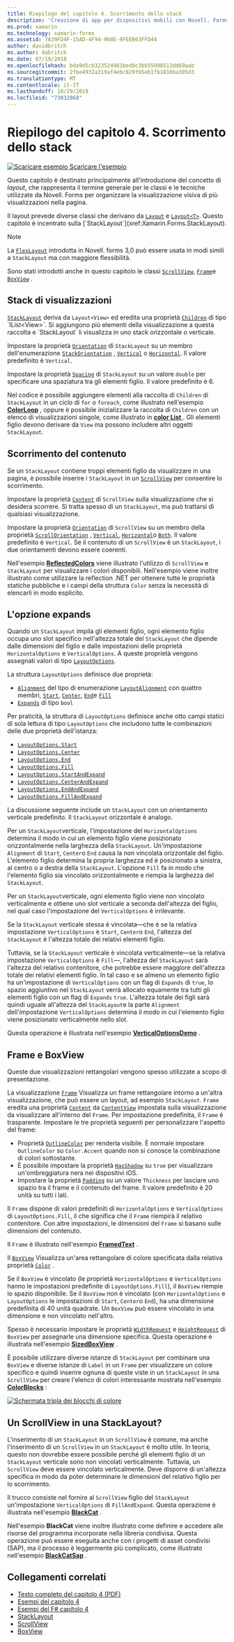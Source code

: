 ```yaml
---
title: Riepilogo del capitolo 4. Scorrimento dello stack
description: 'Creazione di app per dispositivi mobili con Novell. Forms: riepilogo del capitolo 4. Scorrimento dello stack'
ms.prod: xamarin
ms.technology: xamarin-forms
ms.assetid: 7A39FD4F-15AD-4F94-960E-9FEEB63FFD44
author: davidbritch
ms.author: dabritch
ms.date: 07/19/2018
ms.openlocfilehash: bda9d5cb323524981bed9c3bb55998513dd69aab
ms.sourcegitcommit: 2fbe4932a319af4ebc829f65eb1fb1816ba305d3
ms.translationtype: MT
ms.contentlocale: it-IT
ms.lasthandoff: 10/29/2019
ms.locfileid: "73032868"
---
```

# <a name="summary-of-chapter-4-scrolling-the-stack"></a>Riepilogo del capitolo 4. Scorrimento dello stack

[![Scaricare esempio](~/media/shared/download.png) Scaricare l'esempio](https://github.com/xamarin/xamarin-forms-book-samples/tree/master/Chapter04)

Questo capitolo è destinato principalmente all'introduzione del concetto di *layout*, che rappresenta il termine generale per le classi e le tecniche utilizzate da Novell. Forms per organizzare la visualizzazione visiva di più visualizzazioni nella pagina.

Il layout prevede diverse classi che derivano da [`Layout`](xref:Xamarin.Forms.Layout) e [`Layout<T>`](xref:Xamarin.Forms.Layout`1). Questo capitolo è incentrato sulla [`StackLayout`](xref:Xamarin.Forms.StackLayout).

> [!NOTE]
> La [`FlexLayout`](~/xamarin-forms/user-interface/layouts/flex-layout.md) introdotta in Novell. forms 3,0 può essere usata in modi simili a `StackLayout` ma con maggiore flessibilità.

Sono stati introdotti anche in questo capitolo le classi [`ScrollView`](xref:Xamarin.Forms.ScrollView), [`Frame`](xref:Xamarin.Forms.Frame)e [`BoxView`](xref:Xamarin.Forms.BoxView) .

## <a name="stacks-of-views"></a>Stack di visualizzazioni

[`StackLayout`](xref:Xamarin.Forms.StackLayout) deriva da `Layout<View>` ed eredita una proprietà [`Children`](xref:Xamarin.Forms.Layout`1) di tipo `IList<View>`. Si aggiungono più elementi della visualizzazione a questa raccolta e `StackLayout` li visualizza in uno stack orizzontale o verticale.

Impostare la proprietà [`Orientation`](xref:Xamarin.Forms.StackLayout.Orientation) di `StackLayout` su un membro dell'enumerazione [`StackOrientation`](xref:Xamarin.Forms.StackOrientation) , [`Vertical`](xref:Xamarin.Forms.StackOrientation.Vertical) o [`Horizontal`](xref:Xamarin.Forms.StackOrientation.Horizontal). Il valore predefinito è `Vertical`.

Impostare la proprietà [`Spacing`](xref:Xamarin.Forms.StackLayout.Spacing) di `StackLayout` su un valore `double` per specificare una spaziatura tra gli elementi figlio. Il valore predefinito è 6.

Nel codice è possibile aggiungere elementi alla raccolta di `Children` di `StackLayout` in un ciclo di `for` o `foreach`, come illustrato nell'esempio [**ColorLoop**](https://github.com/xamarin/xamarin-forms-book-samples/tree/master/Chapter04/ColorLoop) , oppure è possibile inizializzare la raccolta di `Children` con un elenco di visualizzazioni singole, come illustrato in [**color List** ](https://github.com/xamarin/xamarin-forms-book-samples/tree/master/Chapter04/ColorList). Gli elementi figlio devono derivare da `View` ma possono includere altri oggetti `StackLayout`.

## <a name="scrolling-content"></a>Scorrimento del contenuto

Se un `StackLayout` contiene troppi elementi figlio da visualizzare in una pagina, è possibile inserire i `StackLayout` in un [`ScrollView`](xref:Xamarin.Forms.ScrollView) per consentire lo scorrimento.

Impostare la proprietà [`Content`](xref:Xamarin.Forms.ScrollView.Content) di `ScrollView` sulla visualizzazione che si desidera scorrere. Si tratta spesso di un `StackLayout`, ma può trattarsi di qualsiasi visualizzazione.

Impostare la proprietà [`Orientation`](xref:Xamarin.Forms.ScrollView.Orientation) di `ScrollView` su un membro della proprietà [`ScrollOrientation`](xref:Xamarin.Forms.ScrollOrientation) , [`Vertical`](xref:Xamarin.Forms.ScrollOrientation.Vertical), [`Horizontal`](xref:Xamarin.Forms.ScrollOrientation.Horizontal)o [`Both`](xref:Xamarin.Forms.ScrollOrientation.Both). Il valore predefinito è `Vertical`. Se il contenuto di un `ScrollView` è un `StackLayout`, i due orientamenti devono essere coerenti.

Nell'esempio [**ReflectedColors**](https://github.com/xamarin/xamarin-forms-book-samples/tree/master/Chapter04/ReflectedColors) viene illustrato l'utilizzo di `ScrollView` e `StackLayout` per visualizzare i colori disponibili. Nell'esempio viene inoltre illustrato come utilizzare la reflection .NET per ottenere tutte le proprietà statiche pubbliche e i campi della struttura `Color` senza la necessità di elencarli in modo esplicito.

## <a name="the-expands-option"></a>L'opzione expands

Quando un `StackLayout` impila gli elementi figlio, ogni elemento figlio occupa uno slot specifico nell'altezza totale del `StackLayout` che dipende dalle dimensioni del figlio e dalle impostazioni delle proprietà `HorizontalOptions` e `VerticalOptions`. A queste proprietà vengono assegnati valori di tipo [`LayoutOptions`](xref:Xamarin.Forms.LayoutOptions).

La struttura `LayoutOptions` definisce due proprietà:

- [`Alignment`](xref:Xamarin.Forms.LayoutOptions.Alignment) del tipo di enumerazione [`LayoutAlignment`](xref:Xamarin.Forms.LayoutAlignment) con quattro membri, [`Start`](xref:Xamarin.Forms.LayoutAlignment.Start), [`Center`](xref:Xamarin.Forms.LayoutAlignment.Center), [`End`](xref:Xamarin.Forms.LayoutAlignment.End)e [`Fill`](xref:Xamarin.Forms.LayoutAlignment.Fill)
- [`Expands`](xref:Xamarin.Forms.LayoutOptions.Expands) di tipo `bool`

Per praticità, la struttura di `LayoutOptions` definisce anche otto campi statici di sola lettura di tipo `LayoutOptions` che includono tutte le combinazioni delle due proprietà dell'istanza:

- [`LayoutOptions.Start`](xref:Xamarin.Forms.LayoutOptions.Start)
- [`LayoutOptions.Center`](xref:Xamarin.Forms.LayoutOptions.Center)
- [`LayoutOptions.End`](xref:Xamarin.Forms.LayoutOptions.End)
- [`LayoutOptions.Fill`](xref:Xamarin.Forms.LayoutOptions.Fill)
- [`LayoutOptions.StartAndExpand`](xref:Xamarin.Forms.LayoutOptions.StartAndExpand)
- [`LayoutOptions.CenterAndExpand`](xref:Xamarin.Forms.LayoutOptions.CenterAndExpand)
- [`LayoutOptions.EndAndExpand`](xref:Xamarin.Forms.LayoutOptions.EndAndExpand)
- [`LayoutOptions.FillAndExpand`](xref:Xamarin.Forms.LayoutOptions.FillAndExpand)

La discussione seguente include un `StackLayout` con un orientamento verticale predefinito. Il `StackLayout` orizzontale è analogo.

Per un `StackLayout`verticale, l'impostazione del `HorizontalOptions` determina il modo in cui un elemento figlio viene posizionato orizzontalmente nella larghezza della `StackLayout`. Un'impostazione `Alignment` di `Start`, `Center`o `End` causa la non vincolata orizzontale del figlio. L'elemento figlio determina la propria larghezza ed è posizionato a sinistra, al centro o a destra della `StackLayout`. L'opzione `Fill` fa in modo che l'elemento figlio sia vincolato orizzontalmente e riempia la larghezza del `StackLayout`.

Per un `StackLayout`verticale, ogni elemento figlio viene non vincolato verticalmente e ottiene uno slot verticale a seconda dell'altezza del figlio, nel qual caso l'impostazione del `VerticalOptions` è irrilevante.

Se la `StackLayout` verticale stessa è vincolata&mdash;che è se la relativa impostazione `VerticalOptions` è `Start`, `Center`o `End`, l'altezza del `StackLayout` è l'altezza totale dei relativi elementi figlio.

Tuttavia, se la `StackLayout` verticale è vincolata verticalmente&mdash;se la relativa impostazione `VerticalOptions` è `Fill`&mdash;, l'altezza del `StackLayout` sarà l'altezza del relativo contenitore, che potrebbe essere maggiore dell'altezza totale dei relativi elementi figlio. In tal caso e se almeno un elemento figlio ha un'impostazione di `VerticalOptions` con un flag di `Expands` di `true`, lo spazio aggiuntivo nel `StackLayout` verrà allocato equamente tra tutti gli elementi figlio con un flag di `Expands` `true`. L'altezza totale dei figli sarà quindi uguale all'altezza del `StackLayout`e la parte `Alignment` dell'impostazione `VerticalOptions` determina il modo in cui l'elemento figlio viene posizionato verticalmente nello slot.

Questa operazione è illustrata nell'esempio [**VerticalOptionsDemo**](https://github.com/xamarin/xamarin-forms-book-samples/tree/master/Chapter04/VerticalOptionsDemo) .

## <a name="frame-and-boxview"></a>Frame e BoxView

Queste due visualizzazioni rettangolari vengono spesso utilizzate a scopo di presentazione.

La visualizzazione [`Frame`](xref:Xamarin.Forms.Frame) Visualizza un frame rettangolare intorno a un'altra visualizzazione, che può essere un layout, ad esempio `StackLayout`. `Frame` eredita una proprietà [`Content`](xref:Xamarin.Forms.ContentView.Content) da [`ContentView`](xref:Xamarin.Forms.ContentView) impostata sulla visualizzazione da visualizzare all'interno del `Frame`. Per impostazione predefinita, il `Frame` è trasparente. Impostare le tre proprietà seguenti per personalizzare l'aspetto del frame:

- Proprietà [`OutlineColor`](xref:Xamarin.Forms.Frame.OutlineColor) per renderla visibile. È normale impostare `OutlineColor` su `Color.Accent` quando non si conosce la combinazione di colori sottostante.
- È possibile impostare la proprietà [`HasShadow`](xref:Xamarin.Forms.Frame.HasShadow) su `true` per visualizzare un'ombreggiatura nera nei dispositivi iOS.
- Impostare la proprietà [`Padding`](xref:Xamarin.Forms.Layout.Padding) su un valore `Thickness` per lasciare uno spazio tra il frame e il contenuto del frame. Il valore predefinito è 20 unità su tutti i lati.

Il `Frame` dispone di valori predefiniti di `HorizontalOptions` e `VerticalOptions` di `LayoutOptions.Fill`, il che significa che il `Frame` riempirà il relativo contenitore. Con altre impostazioni, le dimensioni del `Frame` si basano sulle dimensioni del contenuto.

Il `Frame` è illustrato nell'esempio [**FramedText**](https://github.com/xamarin/xamarin-forms-book-samples/tree/master/Chapter04/FramedText) .

Il [`BoxView`](xref:Xamarin.Forms.BoxView) Visualizza un'area rettangolare di colore specificata dalla relativa proprietà [`Color`](xref:Xamarin.Forms.BoxView.Color) .

Se il `BoxView` è vincolato (le proprietà `HorizontalOptions` e `VerticalOptions` hanno le impostazioni predefinite di `LayoutOptions.Fill`), il `BoxView` riempie lo spazio disponibile. Se il `BoxView` non è vincolato (con `HorizontalOptions` e `LayoutOptions` le impostazioni di `Start`, `Center`o `End`), ha una dimensione predefinita di 40 unità quadrate. Un `BoxView` può essere vincolato in una dimensione e non vincolato nell'altro.

Spesso è necessario impostare le proprietà [`WidthRequest`](xref:Xamarin.Forms.VisualElement.WidthRequest) e [`HeightRequest`](xref:Xamarin.Forms.VisualElement.HeightRequest) di `BoxView` per assegnarle una dimensione specifica. Questa operazione è illustrata nell'esempio [**SizedBoxView**](https://github.com/xamarin/xamarin-forms-book-samples/tree/master/Chapter04/SizedBoxView) .

È possibile utilizzare diverse istanze di `StackLayout` per combinare una `BoxView` e diverse istanze di `Label` in un `Frame` per visualizzare un colore specifico e quindi inserire ognuna di queste viste in un `StackLayout` in una `ScrollView` per creare l'elenco di colori interessante mostrata nell'esempio [**ColorBlocks**](https://github.com/xamarin/xamarin-forms-book-samples/tree/master/Chapter04/ColorBlocks) :

[![Schermata tripla dei blocchi di colore](images/ch04fg11-small.png "Elenco di colori")](images/ch04fg11-large.png#lightbox "Elenco di colori")

## <a name="a-scrollview-in-a-stacklayout"></a>Un ScrollView in una StackLayout?

L'inserimento di un `StackLayout` in un `ScrollView` è comune, ma anche l'inserimento di un `ScrollView` in un `StackLayout` è molto utile. In teoria, questo non dovrebbe essere possibile perché gli elementi figlio di un `StackLayout` verticale sono non vincolati verticalmente. Tuttavia, un `ScrollView` deve essere vincolato verticalmente. Deve disporre di un'altezza specifica in modo da poter determinare le dimensioni del relativo figlio per lo scorrimento.

Il trucco consiste nel fornire al `ScrollView` figlio del `StackLayout` un'impostazione `VerticalOptions` di `FillAndExpand`. Questa operazione è illustrata nell'esempio [**BlackCat**](https://github.com/xamarin/xamarin-forms-book-samples/tree/master/Chapter04/BlackCat) .

Nell'esempio **BlackCat** viene inoltre illustrato come definire e accedere alle risorse del programma incorporate nella libreria condivisa. Questa operazione può essere eseguita anche con i progetti di asset condivisi (SAP), ma il processo è leggermente più complicato, come illustrato nell'esempio [**BlackCatSap**](https://github.com/xamarin/xamarin-forms-book-samples/tree/master/Chapter04/BlackCatSap) .

## <a name="related-links"></a>Collegamenti correlati

- [Testo completo del capitolo 4 (PDF)](https://download.xamarin.com/developer/xamarin-forms-book/XamarinFormsBook-Ch04-Apr2016.pdf)
- [Esempi del capitolo 4](https://github.com/xamarin/xamarin-forms-book-samples/tree/master/Chapter04)
- [Esempi del F# capitolo 4](https://github.com/xamarin/xamarin-forms-book-samples/tree/master/Chapter04/FS)
- [StackLayout](~/xamarin-forms/user-interface/layouts/stack-layout.md)
- [ScrollView](~/xamarin-forms/user-interface/layouts/scroll-view.md)
- [BoxView](~/xamarin-forms/user-interface/boxview.md)

